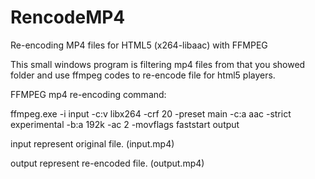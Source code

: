 # RencodeMP4
Re-encoding MP4 files for HTML5 (x264-libaac) with FFMPEG

This small windows program is filtering mp4 files from that you showed folder and use ffmpeg codes to re-encode file for html5 players.

FFMPEG mp4 re-encoding command:

ffmpeg.exe -i input -c:v libx264 -crf 20 -preset main -c:a aac -strict experimental -b:a 192k -ac 2 -movflags faststart output

input represent original file. (input.mp4)

output represent re-encoded file. (output.mp4)
